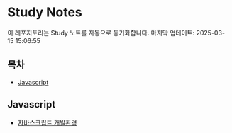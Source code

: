 # Study Notes

이 레포지토리는 Study 노트를 자동으로 동기화합니다. 마지막 업데이트: 2025-03-15 15:06:55

## 목차

- [Javascript](#javascript)


## Javascript

- [자바스크립트 개발환경](https://softourr.github.io/posts/javascript/%EC%9E%90%EB%B0%94%EC%8A%A4%ED%81%AC%EB%A6%BD%ED%8A%B8-%EA%B0%9C%EB%B0%9C%ED%99%98%EA%B2%BD/)

